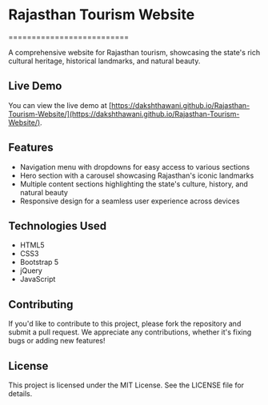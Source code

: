 # Rajasthan Tourism Website
==========================

A comprehensive website for Rajasthan tourism, showcasing the state's rich cultural heritage, historical landmarks, and natural beauty.

## Live Demo
You can view the live demo at [https://dakshthawani.github.io/Rajasthan-Tourism-Website/](https://dakshthawani.github.io/Rajasthan-Tourism-Website/).

## Features
* Navigation menu with dropdowns for easy access to various sections
* Hero section with a carousel showcasing Rajasthan's iconic landmarks
* Multiple content sections highlighting the state's culture, history, and natural beauty
* Responsive design for a seamless user experience across devices

## Technologies Used
* HTML5
* CSS3
* Bootstrap 5
* jQuery
* JavaScript

## Contributing
If you'd like to contribute to this project, please fork the repository and submit a pull request. We appreciate any contributions, whether it's fixing bugs or adding new features!

## License
This project is licensed under the MIT License. See the LICENSE file for details.
